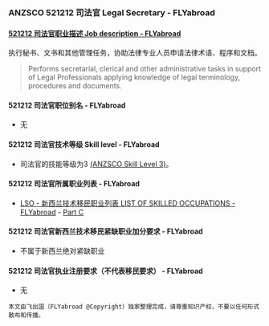 ### ANZSCO 521212 司法官 Legal Secretary - FLYabroad ###

#### [521212 司法官职业描述 Job description - FLYabroad](http://www.flyabroadvisa.com/anzsco/5212.html#521212)

执行秘书、文书和其他管理任务，协助法律专业人员申请法律术语、程序和文档。

> Performs secretarial, clerical and other administrative tasks in support of Legal Professionals applying knowledge of legal terminology, procedures and documents.

#### 521212 司法官职位别名 - FLYabroad
 
- 无

#### 521212 司法官技术等级 Skill level - FLYabroad

- 司法官的技能等级为3 [(ANZSCO Skill Level 3)](http://www.flyabroadvisa.com/anzsco/)。

#### 521212 司法官所属职业列表 - FLYabroad

- [LSO - 新西兰技术移民职业列表 LIST OF SKILLED OCCUPATIONS - FLYabroad](http://nz.flyabroadvisa.com/lso/) - [Part C](partc)

#### 521212 司法官新西兰技术移民紧缺职业加分要求 - FLYabroad

- 不属于新西兰绝对紧缺职业

#### 521212 司法官执业注册要求（不代表移民要求） - FLYabroad

- 无

`本文由飞出国（FLYabroad @Copyright）独家整理完成，请尊重知识产权，不要以任何形式散布和传播。`